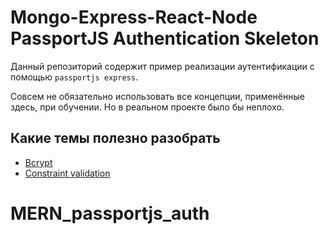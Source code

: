 # Mongo-Express-React-Node PassportJS Authentication Skeleton

Данный репозиторий содержит пример реализации аутентификации с помощью `passportjs express`.

Совсем не обязательно использовать все концепции, применённые здесь, при обучении.
Но в реальном проекте было бы неплохо.


## Какие темы полезно разобрать

* [Bcrypt](https://github.com/kelektiv/node.bcrypt.js)
* [Constraint validation](https://developer.mozilla.org/en-US/docs/Web/Guide/HTML/HTML5/Constraint_validation)
# MERN_passportjs_auth
